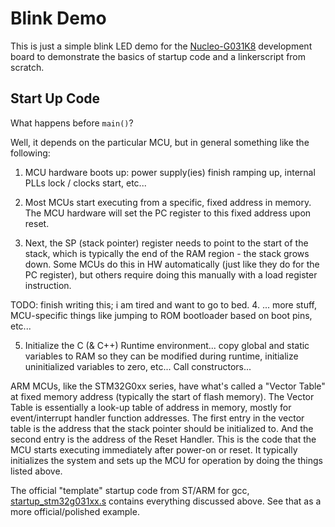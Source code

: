 # Blink Demo

This is just a simple blink LED demo for the [Nucleo-G031K8](https://www.digikey.com/en/products/detail/stmicroelectronics/NUCLEO-G031K8/10321671) development board to demonstrate the basics of startup code and a linkerscript from scratch.

## Start Up Code

What happens before `main()`?

Well, it depends on the particular MCU, but in general something like the following:

1. MCU hardware boots up: power supply(ies) finish ramping up, internal PLLs lock / clocks start, etc...

2. Most MCUs start executing from a specific, fixed address in memory. The MCU hardware will set the PC register to this fixed address upon reset.

3. Next, the SP (stack pointer) register needs to point to the start of the stack, which is typically the end of the RAM region - the stack grows down. Some MCUs do this in HW automatically (just like they do for the PC register), but others require doing this manually with a load register instruction.

TODO: finish writing this; i am tired and want to go to bed.
4. ... more stuff, MCU-specific things like jumping to ROM bootloader based on boot pins, etc...

5. Initialize the C (& C++) Runtime environment... copy global and static variables to RAM so they can be modified during runtime, initialize uninitialized variables to zero, etc... Call constructors...

ARM MCUs, like the STM32G0xx series, have what's called a "Vector Table" at fixed memory address (typically the start of flash memory). The Vector Table is essentially a look-up table of address in memory, mostly for event/interrupt handler function addresses. The first entry in the vector table is the address that the stack pointer should be initialized to. And the second entry is the address of the Reset Handler. This is the code that the MCU starts executing immediately after power-on or reset. It typically initializes the system and sets up the MCU for operation by doing the things listed above.

The official "template" startup code from ST/ARM for gcc, [startup_stm32g031xx.s](https://github.com/STMicroelectronics/cmsis-device-g0/blob/master/Source/Templates/gcc/startup_stm32g031xx.s) contains everything discussed above. See that as a more official/polished example.